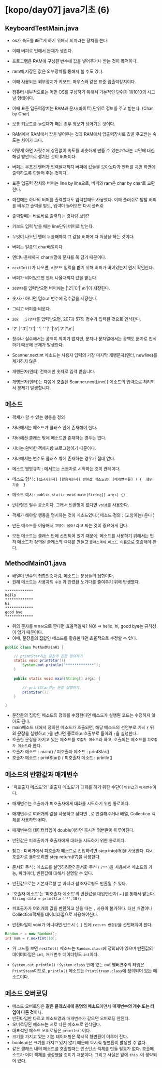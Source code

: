 # [kopo/day07] java기초 (6)

## KeyboardTestMain.java

- os가 속도를 빠르게 하기 위해서 버퍼라는 장치를 쓴다.
- 이때 버퍼로 인해서 문제가 생긴다.

- 프로그램은 RAM에 구성된 변수에 값을 넣어주거나 받는 것이 목적이다. 
- ram에 저장된 값은 외부장치를 통해서 볼 수도 있다.
- 이때 사용되는 외부장치가 키보드, 마우스와 같은 표준 입출력장치이다.

- 컴퓨터 내부적으로는 어떤 OS를 구성하기 위해서 기본적인 단위가 101010의 시그널 형태이다. 
- 이때 표준 입출력장치는 RAM과 문자(바이트) 단위로 정보를 주고 받는다. (Char by Char)
- 보통 키보드를 눌렀다가 떼는 경우 정보가 넘어가는 것이다.

- RAM에서 RAM에서 값을 넣어주는 것과 RAM에서 입출력장치로 값을 주고받는 속도는 차이가 크다. 
- 어떻게 하면 자릿수에 상관없이 속도를 비슷하게 만들 수 있는까?라는 고민에 대한 해결 방안으로 생겨난 것이 버퍼이다.

- 버퍼는 무조건 엔터가 입력될때까지 버퍼에 값들을 모아놨다가 엔터를 치면 화면에 출력하도록 만들어 주는 것이다.
- 표준 입출력 장치와 버퍼는 line by line으로, 버퍼와 ram은 char by char로 교환한다.
- 예전에는 하나의 버퍼를 출력할때도 입력할때도 사용했다. 이때 플러쉬로 탈탈 버퍼를 비우고 출력을 받도, 입력이 들어오면 다시 플러쉬

- 출력할때는 바로바로 출력되는 것처럼 보임?
- 키보드 입력 받을 때는 line단위 버퍼로 받는다. 
- 무엇이 나오던 엔터 누를때까지 그 값을 버퍼에 다 저장을 하는 것이다. 
- 버퍼는 일종의 char배열이다.
- 엔터나올때까지 char배열에 문자를 쭉 담기 때문이다. 

- `nextInt()`가 나오면, 키보드 입력을 받기 위해 버퍼가 비어있는지 먼저 확인한다.
- 버퍼가 비어있으면 엔터 나올때까지 값을 받는다.
- `20엔터`를 입력받으면 버퍼에는 |'2'|'0'|'\n'|이 저장된다. 
- 숫자가 아니면 멈추고 변수에 정수값을 저장한다. 
- 그리고 버퍼를 비운다.

- `207   57엔터`을 입력받으면, 207과 57의 정수가 입력된 것으로 인식한다. 

- '2' | '0'| '7'| ' '| ' '|' '|'5'|'7'|'\n'|

- 정수나 실수에서는 공백이 의미가 없지만, 문자나 문자열에서는 공백도 문자로 인식하기 때문에 문제가 발생한다.
- Scanner.nextInt 메소드는 사용자 입력의 가장 마지막 개행문자(엔터, newline)를 제거하지 않음
- 개행문자(엔터) 전까지만 숫자로 입력 받습니다.
- 개행문자(엔터)는 다음에 호출된 Scanner.nextLine( ) 메소드의 입력으로 처리되서 문제기 발생합니다.


## 메소드 

- 객체가 할 수 있는 행동을 정의
- 자바에서는 메소드가 클래스 안에 존재해야 한다. 
- 자바에선 클래스 밖에 메소드만 존재하는 경우는 없다.
- 자바는 완벽한 객체지향 프로그램이기 때문이다. 
- 자바에서는 변수도 클래스 밖에 존재하는 경우가 절대 없다.

- 메소드 명명규칙 : 메서드는 소문자로 시작하는 것이 관례이다.
- 메소드 형식 : `[접근제한자] [활용제한자] 반환값 메소드명( [매개변수들] ) {  행위 기술  }`
- 메소드 예시 : `public static void main(String[] args) {}`
- 반환형은 필수 요소이다. 그래서 반환형이 없다면 `void`를 사용한다. 

- 객체가 해야할 행동을 명시하는 것이 메소드였다.( 메소드 정의 : (고양이는) 운다 ) 
- 만든 메소드를 이용해서 `고양이 울어!`라고 짜는 것이 중요하게 된다. 
- 모든 메소드는 클래스 안에 선언되어 있기 때문에, 메소드를 사용하기 위해서는 먼저 메소드가 정의된 클래스의 객체를 만들고 `클래스객체.메소드 이름`으로 호출해야 한다.


## MethodMain01.java

- 배열이 변수의 집합인것처럼, 메소드는 문장들의 집합이다. 
- 원래 메소드는 사용자의 `수정` 과 관련된 노가다를 줄여주기 위해 탄생했다. 

```
*************
hello
*************
hi
*************
good bye
*************
```
  
- 위의 문자를 `반복문`으로 짠다면 효율적일까? NO! => hello, hi, good bye는 규칙성이 없기 때문이다. 
- 이때, 문장들의 집합인 메소드를 활용한다면 효율적으로 수정할 수 있다. 

```java
public class MethodMain01 {

	// printStar라는 문장의 집합 정의하기
	static void printStar(){
		System.out.println("*************");
	}
	
	public static void main(String[] args) {
		
		// printStar라는 문장 실행하기
		printStar();
	}

}
```

- 문장들의 집합인 메소드의 정의를 수정한다면 메소드가 실행된 코드는 수정하지 않아도 된다.
- main메소드 내에서 정의한 메소드가 호출되면, 해당 메소드의 선언부로 가서 `{` 뒤의 문장을 실행하고 `}`을 만나면 종료하고 호출부로 돌아와 `;`을 실행한다. 
- 호출한 문장을 가지고 있는 메소드를 `호출자 메소드`라 하고, 호출되는 메소드를 `피호출자 메소드`라 한다.
- 호출자 메소드 : main() / 피호출자 메소드 : printStar()
- 호출자 메소드 : printStar() / 피호출자 메소드 : println()

## 메소드의 반환값과 매개변수

- '피호출자 메소드'와 '호출자 메소드'가 대화를 하기 위한 수단이 `반환값`과 `매개변수`이다. 
- 매개변수는 호출자가 피호출자에게 대화를 시도하기 위한 통로이다. 
- 매개변수로 여러개의 값을 사용하고 싶다면 `,`로 연결해주거나 배열, Collection 객체를 사용하면 된다. 
- 매개변수의 데이터타입이 double이라면 묵시적 형변환이 이루어진다. 

- 반환값은 피호출자가 호출자에게 대화를 시도하기 위한 통로이다. 

- 참고 : 디버거에서 피호출자 메소드로 진입하려면 step into(f5)을 사용한다. 다시 호출자로 돌아오려면 step return(f7)을 사용한다.

- 문서화 주석 : 메소드를 설명하려면? 문서화 주석 ( `/**` )을 사용해서 메소드의 기능, 파라미터, 반환값에 대해서 설명할 수 있다. 

- 반환값으로는 기본자료형 뿐 아니라 참조자료형도 반환될 수 있다. 
- '호출자 메소드'는 '피호출자 메소드'의 반환값을 대입연산자( `=` )를 통해서 받는다. `String data = printStar('*',10);`
- 피호출자가 여러개의 값을 반환하고 싶을 때는 `,` 사용이 불가하다. 대신 배열이나 Collection객체를 데이터타입으로 사용해야한다. 
- 반환타입이 void가 아니라면 반드시 `{ }` 안에 `return 반환값`을 선언해줘야 한다.


```java
Random r = new Random();
int num = r.nextInt(10);
```

- 위 코드를 보면 `nextInt()` 메소드는 `Random.class`에 정의되어 있으며 반환값의 데이터타입은 `int`, 매개변수 데이터형도 `int`이다.

- `System.out.println()` : `System.class` 안에 있는 out 멤버변수의 타입은 `PrintSteam`이므로, `println()` 메소드는 `PrintStream.class`에 정의되어 있는 메소드이다.


## 메소드 오버로딩
- 메소드 오버로딩은 **같은 클래스내에 동명의 메소드**이면서 **매개변수의 개수 또는 타입이 다른 것**이다.
- 반환타입만 다르고 메소드명과 매개변수가 같으면 오버로딩 안된다.
- 오버로딩된 메소드는 서로 다른 메소드로 인식된다. 
- 대표적인 메소드 오버로딩은 `println()`이다.
- 크기를 가지고 있는 기본 데이터형은 묵시적 형변환이 이루어 진다. 
- boolean은 크기를 가지고 있지 않기 때문에 묵시적 형변환이 발생할 수 없다.
- 같은 클래스 내의 메소드를 호출할때는 인스턴스 객체를 만들 필요가 없다. 호출메소드가 이미 객체를 생성했을 것이기 때문이다. 그리고 사실은 앞에 `this.`이 생략되어 있다. 

